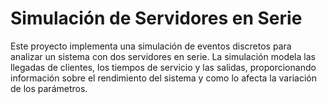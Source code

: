 # Simulación de Servidores en Serie

Este proyecto implementa una simulación de eventos discretos para analizar un sistema con dos servidores en serie. La simulación modela las llegadas de clientes, los tiempos de servicio y las salidas, proporcionando información sobre el rendimiento del sistema y como lo afecta la variación de los parámetros.


